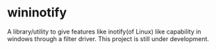# wininotify
A library/utility to give features like inotify(of Linux) like capability in windows through a filter driver. This project is still under development.
